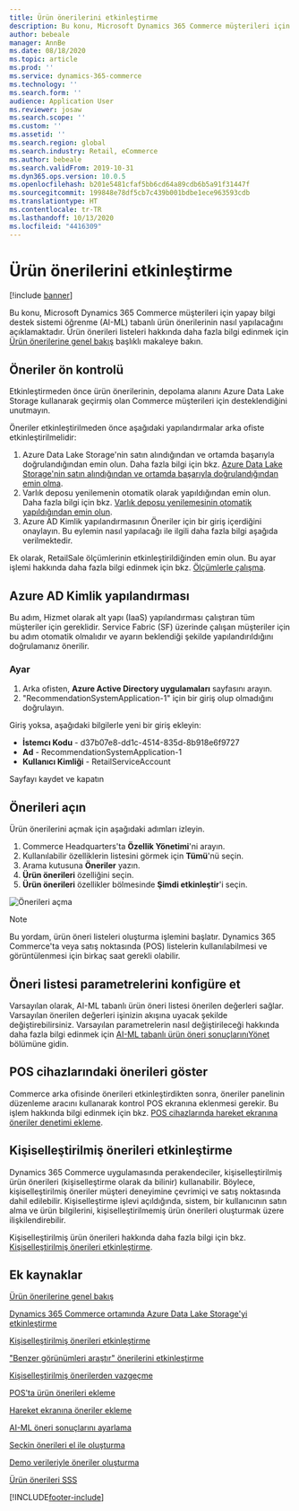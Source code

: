 ```yaml
---
title: Ürün önerilerini etkinleştirme
description: Bu konu, Microsoft Dynamics 365 Commerce müşterileri için yapay bilgi destek sistemi öğrenme (AI-ML) tabanlı ürün önerilerinin nasıl yapılacağını açıklamaktadır.
author: bebeale
manager: AnnBe
ms.date: 08/18/2020
ms.topic: article
ms.prod: ''
ms.service: dynamics-365-commerce
ms.technology: ''
ms.search.form: ''
audience: Application User
ms.reviewer: josaw
ms.search.scope: ''
ms.custom: ''
ms.assetid: ''
ms.search.region: global
ms.search.industry: Retail, eCommerce
ms.author: bebeale
ms.search.validFrom: 2019-10-31
ms.dyn365.ops.version: 10.0.5
ms.openlocfilehash: b201e5481cfaf5bb6cd64a89cdb6b5a91f31447f
ms.sourcegitcommit: 199848e78df5cb7c439b001bdbe1ece963593cdb
ms.translationtype: HT
ms.contentlocale: tr-TR
ms.lasthandoff: 10/13/2020
ms.locfileid: "4416309"
---
```

# <a name="enable-product-recommendations"></a>Ürün önerilerini etkinleştirme

[!include [banner](includes/banner.md)]

Bu konu, Microsoft Dynamics 365 Commerce müşterileri için yapay bilgi destek sistemi öğrenme (AI-ML) tabanlı ürün önerilerinin nasıl yapılacağını açıklamaktadır. Ürün önerileri listeleri hakkında daha fazla bilgi edinmek için [Ürün önerilerine genel bakış](product-recommendations.md) başlıklı makaleye bakın.

## <a name="recommendations-pre-check"></a>Öneriler ön kontrolü

Etkinleştirmeden önce ürün önerilerinin, depolama alanını Azure Data Lake Storage kullanarak geçirmiş olan Commerce müşterileri için desteklendiğini unutmayın. 

Öneriler etkinleştirilmeden önce aşağıdaki yapılandırmalar arka ofiste etkinleştirilmelidir:

1. Azure Data Lake Storage'nin satın alındığından ve ortamda başarıyla doğrulandığından emin olun. Daha fazla bilgi için bkz. [Azure Data Lake Storage'nin satın alındığından ve ortamda başarıyla doğrulandığından emin olma](enable-ADLS-environment.md).
2. Varlık deposu yenilemenin otomatik olarak yapıldığından emin olun. Daha fazla bilgi için bkz. [Varlık deposu yenilemesinin otomatik yapıldığından emin olun](../fin-ops-core/dev-itpro/data-entities/entity-store-data-lake.md).
3. Azure AD Kimlik yapılandırmasının Öneriler için bir giriş içerdiğini onaylayın. Bu eylemin nasıl yapılacağı ile ilgili daha fazla bilgi aşağıda verilmektedir.

Ek olarak, RetailSale ölçümlerinin etkinleştirildiğinden emin olun. Bu ayar işlemi hakkında daha fazla bilgi edinmek için bkz. [Ölçümlerle çalışma](https://docs.microsoft.com/dynamics365/ai/customer-insights/pm-measures).

## <a name="azure-ad-identity-configuration"></a>Azure AD Kimlik yapılandırması

Bu adım, Hizmet olarak alt yapı (IaaS) yapılandırması çalıştıran tüm müşteriler için gereklidir. Service Fabric (SF) üzerinde çalışan müşteriler için bu adım otomatik olmalıdır ve ayarın beklendiği şekilde yapılandırıldığını doğrulamanız önerilir.

### <a name="setup"></a>Ayar

1. Arka ofisten, **Azure Active Directory uygulamaları** sayfasını arayın.
2. "RecommendationSystemApplication-1" için bir giriş olup olmadığını doğrulayın.

Giriş yoksa, aşağıdaki bilgilerle yeni bir giriş ekleyin:

- **İstemcı Kodu** - d37b07e8-dd1c-4514-835d-8b918e6f9727
- **Ad** - RecommendationSystemApplication-1
- **Kullanıcı Kimliği** - RetailServiceAccount

Sayfayı kaydet ve kapatın 

## <a name="turn-on-recommendations"></a>Önerileri açın

Ürün önerilerini açmak için aşağıdaki adımları izleyin.

1. Commerce Headquarters'ta **Özellik Yönetimi**'ni arayın.
1. Kullanılabilir özelliklerin listesini görmek için **Tümü**'nü seçin. 
1. Arama kutusuna **Öneriler** yazın.
1. **Ürün önerileri** özelliğini seçin.
1. **Ürün önerileri** özellikler bölmesinde **Şimdi etkinleştir**'i seçin.

![Önerileri açma](./media/FeatureManagement_Recommendations.PNG)

> [!NOTE]
> Bu yordam, ürün öneri listeleri oluşturma işlemini başlatır. Dynamics 365 Commerce'ta veya satış noktasında (POS) listelerin kullanılabilmesi ve görüntülenmesi için birkaç saat gerekli olabilir.

## <a name="configure-recommendation-list-parameters"></a>Öneri listesi parametrelerini konfigüre et

Varsayılan olarak, AI-ML tabanlı ürün öneri listesi önerilen değerleri sağlar. Varsayılan önerilen değerleri işinizin akışına uyacak şekilde değiştirebilirsiniz. Varsayılan parametrelerin nasıl değiştirileceği hakkında daha fazla bilgi edinmek için [AI-ML tabanlı ürün öneri sonuçlarınıYönet](modify-product-recommendation-results.md) bölümüne gidin.

## <a name="show-recommendations-on-pos-devices"></a>POS cihazlarındaki önerileri göster

Commerce arka ofisinde önerileri etkinleştirdikten sonra, öneriler panelinin düzenleme aracını kullanarak kontrol POS ekranına eklenmesi gerekir. Bu işlem hakkında bilgi edinmek için bkz. [POS cihazlarında hareket ekranına öneriler denetimi ekleme](add-recommendations-control-pos-screen.md). 

## <a name="enable-personalized-recommendations"></a>Kişiselleştirilmiş önerileri etkinleştirme

Dynamics 365 Commerce uygulamasında perakendeciler, kişiselleştirilmiş ürün önerileri (kişiselleştirme olarak da bilinir) kullanabilir. Böylece, kişiselleştirilmiş öneriler müşteri deneyimine çevrimiçi ve satış noktasında dahil edilebilir. Kişiselleştirme işlevi açıldığında, sistem, bir kullanıcının satın alma ve ürün bilgilerini, kişiselleştirilmemiş ürün önerileri oluşturmak üzere ilişkilendirebilir.

Kişiselleştirilmiş ürün önerileri hakkında daha fazla bilgi için bkz. [Kişiselleştirilmiş önerileri etkinleştirme](personalized-recommendations.md).

## <a name="additional-resources"></a>Ek kaynaklar

[Ürün önerilerine genel bakış](product-recommendations.md)

[Dynamics 365 Commerce ortamında Azure Data Lake Storage'yi etkinleştirme](enable-adls-environment.md)

[Kişiselleştirilmiş önerileri etkinleştirme](personalized-recommendations.md)

["Benzer görünümleri araştır" önerilerini etkinleştirme](shop-similar-looks.md)

[Kişiselleştirilmiş önerilerden vazgeçme](personalization-gdpr.md)

[POS'ta ürün önerileri ekleme](product.md)

[Hareket ekranına öneriler ekleme](add-recommendations-control-pos-screen.md)

[AI-ML öneri sonuçlarını ayarlama](modify-product-recommendation-results.md)

[Seçkin önerileri el ile oluşturma](create-editorial-recommendation-lists.md)

[Demo verileriyle öneriler oluşturma](product-recommendations-demo-data.md)

[Ürün önerileri SSS](faq-recommendations.md)



[!INCLUDE[footer-include](../includes/footer-banner.md)]
